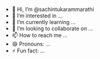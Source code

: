 - 👋 Hi, I’m @sachintukarammarathi
- 👀 I’m interested in ...
- 🌱 I’m currently learning ...
- 💞️ I’m looking to collaborate on ...
- 📫 How to reach me ...
- 😄 Pronouns: ...
- ⚡ Fun fact: ...

<!---
sachintukarammarathi/sachintukarammarathi is a ✨ special ✨ repository because its `README.md` (this file) appears on your GitHub profile.
You can click the Preview link to take a look at your changes.
--->
